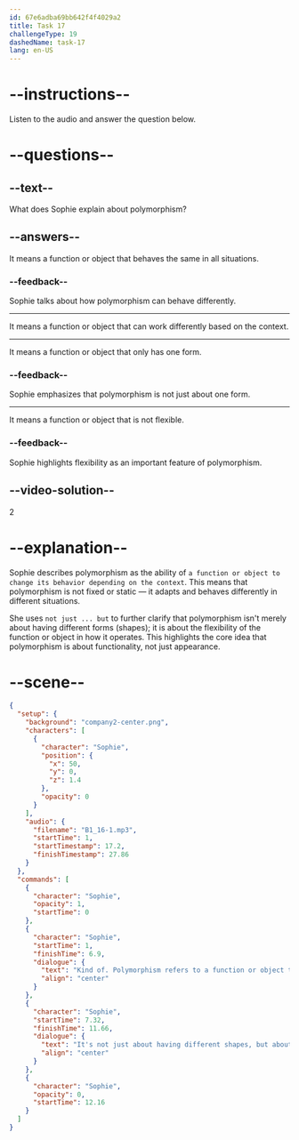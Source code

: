```yaml
---
id: 67e6adba69bb642f4f4029a2
title: Task 17
challengeType: 19
dashedName: task-17
lang: en-US
---
```


<!-- (Audio) Sophie: Kind of. "Polymorphism" refers to a function or object that can behave differently depending on the context. It's not just about having different shapes, but about being flexible in how it operates. -->

# --instructions--

Listen to the audio and answer the question below.

# --questions--

## --text--

What does Sophie explain about polymorphism?

## --answers--

It means a function or object that behaves the same in all situations.

### --feedback--

Sophie talks about how polymorphism can behave differently.

---

It means a function or object that can work differently based on the context.

---

It means a function or object that only has one form.

### --feedback--

Sophie emphasizes that polymorphism is not just about one form.

---

It means a function or object that is not flexible.

### --feedback--

Sophie highlights flexibility as an important feature of polymorphism.

## --video-solution--

2

# --explanation--

Sophie describes polymorphism as the ability of `a function or object to change its behavior depending on the context`. This means that polymorphism is not fixed or static — it adapts and behaves differently in different situations.

She uses `not just ... but` to further clarify that polymorphism isn't merely about having different forms (shapes); it is about the flexibility of the function or object in how it operates. This highlights the core idea that polymorphism is about functionality, not just appearance.

# --scene--

```json
{
  "setup": {
    "background": "company2-center.png",
    "characters": [
      {
        "character": "Sophie",
        "position": {
          "x": 50,
          "y": 0,
          "z": 1.4
        },
        "opacity": 0
      }
    ],
    "audio": {
      "filename": "B1_16-1.mp3",
      "startTime": 1,
      "startTimestamp": 17.2,
      "finishTimestamp": 27.86
    }
  },
  "commands": [
    {
      "character": "Sophie",
      "opacity": 1,
      "startTime": 0
    },
    {
      "character": "Sophie",
      "startTime": 1,
      "finishTime": 6.9,
      "dialogue": {
        "text": "Kind of. Polymorphism refers to a function or object that can behave differently depending on the context.",
        "align": "center"
      }
    },
    {
      "character": "Sophie",
      "startTime": 7.32,
      "finishTime": 11.66,
      "dialogue": {
        "text": "It's not just about having different shapes, but about being flexible in how it operates.",
        "align": "center"
      }
    },
    {
      "character": "Sophie",
      "opacity": 0,
      "startTime": 12.16
    }
  ]
}
```
